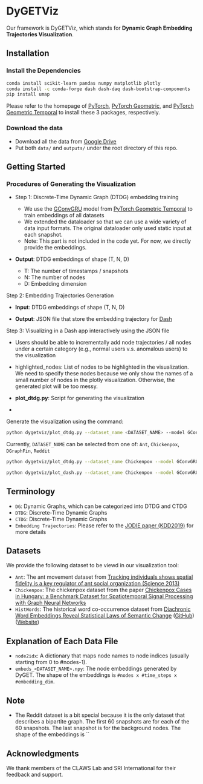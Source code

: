 # DyGETViz

Our framework is DyGETViz, which stands for **Dynamic Graph Embedding Trajectories Visualization**.

## Installation

### Install the Dependencies

```bash
conda install scikit-learn pandas numpy matplotlib plotly
conda install -c conda-forge dash dash-daq dash-bootstrap-components
pip install umap
```


Please refer to the homepage of [PyTorch](https://pytorch.org/get-started/locally/), [PyTorch Geometric](https://pytorch-geometric.readthedocs.io/en/latest/install/installation.html), and [PyTorch Geometric Temporal](https://pytorch-geometric-temporal.readthedocs.io/en/latest/notes/installation.html) to install these 3 packages, respectively. 


### Download the data

- Download all the data from [Google Drive](https://drive.google.com/drive/folders/1Yctajha2NoF8y_JyE5hoX_47vwH0I4e2?usp=drive_link)
- Put both `data/` and `outputs/` under the root directory of this repo.



## Getting Started

### Procedures of Generating the Visualization

- Step 1: Discrete-Time Dynamic Graph (DTDG) embedding training
  - We use the [GConvGRU](https://pytorch-geometric-temporal.readthedocs.io/en/latest/modules/root.html) model from [PyTorch Geometric Temporal](https://pytorch-geometric-temporal.readthedocs.io/en/latest/notes/installation.html) to train embeddings of all datasets
  - We extended the dataloader so that we can use a wide variety of data input formats. The original dataloader only used static input at each snapshot.
  - Note: This part is not included in the code yet. For now, we directly provide the embeddings.

- **Output**: DTDG embeddings of shape (T, N, D)

  - T: The number of timestamps / snapshots
  - N: The number of nodes
  - D: Embedding dimension


Step 2: Embedding Trajectories Generation

- **Input**: DTDG embeddings of shape (T, N, D)


- **Output**: JSON file that store the embedding trajectory for [Dash](https://dash.plotly.com/)


Step 3: Visualizing in a Dash app interactively using the JSON file

- Users should be able to incrementally add node trajectories  / all nodes under a certain category (e.g., normal users v.s. anomalous users) to the visualization


- highlighted_nodes: List of nodes to be highlighted in the visualization. We need to specify these nodes because we only show the names of a small number of nodes in the plotly visualization. Otherwise, the generated plot will be too messy. 


- **plot_dtdg.py**: Script for generating the visualization
- 

Generate the visualization using the command:

```bash
python dygetviz/plot_dtdg.py --dataset_name <DATASET_NAME> --model GConvGRU
```

Currently, `DATASET_NAME` can be selected from one of: `Ant`, `Chickenpox`, `DGraphFin`, `Reddit`



```bash
python dygetviz/plot_dtdg.py --dataset_name Chickenpox --model GConvGRU

python dygetviz/plot_dash.py --dataset_name Chickenpox --model GConvGRU
```

## Terminology

- `DG`: Dynamic Graphs, which can be categorized into DTDG and CTDG
- `DTDG`: Discrete-Time Dynamic Graphs
- `CTDG`: Discrete-Time Dynamic Graphs
- `Embedding Trajectories`: Please refer to the [JODIE paper (KDD2019)]() for more details

## Datasets

We provide the following dataset to be viewd in our visualization tool:

- `Ant`: The ant movement dataset from [Tracking individuals shows spatial fidelity is a key regulator of ant social organization (Science 2013)](https://www.science.org/doi/10.1126/science.1234316)
- `Chickenpox`: The chickenpox dataset from the paper [Chickenpox Cases in Hungary: a Benchmark Dataset for Spatiotemporal Signal Processing with Graph Neural Networks](https://arxiv.org/abs/2102.08100)
- `HistWords`: The historical word co-occurrence dataset from [Diachronic Word Embeddings Reveal Statistical Laws of Semantic Change](https://arxiv.org/abs/1605.09096) ([GitHub](https://github.com/williamleif/histwords)) ([Website](https://nlp.stanford.edu/projects/histwords/))


## Explanation of Each Data File

- `node2idx`: A dictionary that maps node names to node indices (usually starting from 0 to #nodes-1).
- `embeds_<DATASET_NAME>.npy`: The node embeddings generated by DyGET. The shape of the embeddings is `#nodes x #time_steps x #embedding_dim`.


## Note



- The Reddit dataset is a bit special because it is the only dataset that describes a bipartite graph. The first 60 snapshots are for each of the 60 snapshots. The last snapshot is for the background nodes. The shape of the embeddings is `` 

## Acknowledgments

We thank members of the CLAWS Lab and SRI International for their feedback and support.


